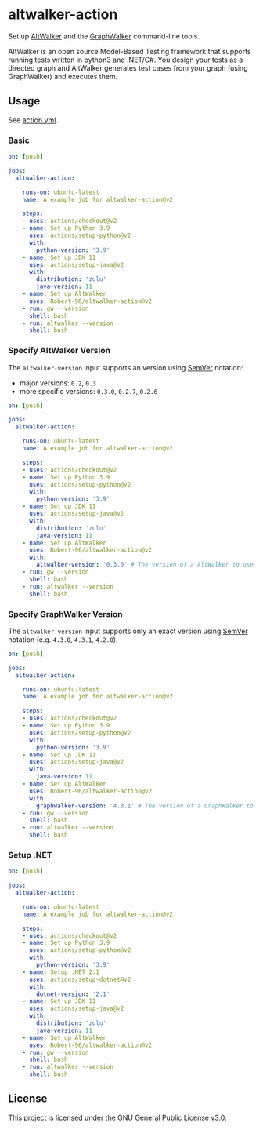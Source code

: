 # altwalker-action

Set up [AltWalker](https://altom.gitlab.io/altwalker/altwalker/) and the [GraphWalker](https://graphwalker.github.io/) command-line tools.

AltWalker is an open source Model-Based Testing framework that supports running tests written in python3 and .NET/C#. You design your tests as a directed graph and AltWalker generates test cases from your graph (using GraphWalker) and executes them.

## Usage

See [action.yml](https://github.com/Robert-96/altwalker-action/blob/main/action.yml).

### Basic

```yml
on: [push]

jobs:
  altwalker-action:

    runs-on: ubuntu-latest
    name: A example job for altwalker-action@v2

    steps:
    - uses: actions/checkout@v2
    - name: Set up Python 3.9
      uses: actions/setup-python@v2
      with:
        python-version: '3.9'
    - name: Set up JDK 11
      uses: actions/setup-java@v2
      with:
        distribution: 'zulu'
        java-version: 11
    - name: Set up AltWalker
      uses: Robert-96/altwalker-action@v2
    - run: gw --version
      shell: bash
    - run: altwalker --version
      shell: bash
```

### Specify AltWalker Version

The `altwalker-version` input supports an version using [SemVer](https://semver.org/) notation:

* major versions: `0.2`, `0.3`
* more specific versions: `0.3.0`, `0.2.7`, `0.2.6`


```yml
on: [push]

jobs:
  altwalker-action:

    runs-on: ubuntu-latest
    name: A example job for altwalker-action@v2

    steps:
    - uses: actions/checkout@v2
    - name: Set up Python 3.9
      uses: actions/setup-python@v2
      with:
        python-version: '3.9'
    - name: Set up JDK 11
      uses: actions/setup-java@v2
      with:
        distribution: 'zulu'
        java-version: 11
    - name: Set up AltWalker
      uses: Robert-96/altwalker-action@v2
      with:
        altwalker-version: '0.3.0' # The version of a AltWalker to use, using SemVer's version syntax.
    - run: gw --version
      shell: bash
    - run: altwalker --version
      shell: bash
```

### Specify GraphWalker Version

The `altwalker-version` input supports only an exact version using [SemVer](https://semver.org/) notation (e.g. `4.3.0`, `4.3.1`, `4.2.0`).


```yml
on: [push]

jobs:
  altwalker-action:

    runs-on: ubuntu-latest
    name: A example job for altwalker-action@v2

    steps:
    - uses: actions/checkout@v2
    - name: Set up Python 3.9
      uses: actions/setup-python@v2
      with:
        python-version: '3.9'
    - name: Set up JDK 11
      uses: actions/setup-java@v2
      with:
        java-version: 11
    - name: Set up AltWalker
      uses: Robert-96/altwalker-action@v2
      with:
        graphwalker-version: '4.3.1' # The version of a GraphWalker to use, using SemVer's version syntax.
    - run: gw --version
      shell: bash
    - run: altwalker --version
      shell: bash
```

### Setup .NET

```yml
on: [push]

jobs:
  altwalker-action:

    runs-on: ubuntu-latest
    name: A example job for altwalker-action@v2

    steps:
    - uses: actions/checkout@v2
    - name: Set up Python 3.9
      uses: actions/setup-python@v2
      with:
        python-version: '3.9'
    - name: Setup .NET 2.1
      uses: actions/setup-dotnet@v2
      with:
        dotnet-version: '2.1'
    - name: Set up JDK 11
      uses: actions/setup-java@v2
      with:
        distribution: 'zulu'
        java-version: 11
    - name: Set up AltWalker
      uses: Robert-96/altwalker-action@v2
    - run: gw --version
      shell: bash
    - run: altwalker --version
      shell: bash

```

## License

This project is licensed under the [GNU General Public License v3.0](https://github.com/Robert-96/altwalker-action/blob/main/LICENSE).
